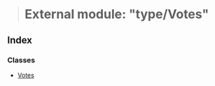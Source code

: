 > # External module: "type/Votes"

## Index

### Classes

* [Votes](../classes/_type_votes_.votes.md)